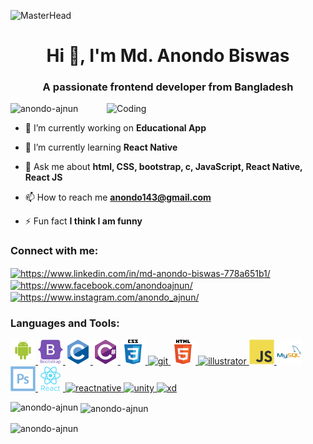 ![MasterHead](https://media-exp1.licdn.com/dms/image/C5622AQFYhuww8Sa_cw/feedshare-shrink_1280/0/1662755628344?e=1665619200&v=beta&t=j0InuOoEhAE3CTxv6yQEE30yQVwnbK7dPoe6wM_V0A0)
<h1 align="center">Hi 👋, I'm Md. Anondo Biswas</h1>
<h3 align="center">A passionate frontend developer from Bangladesh</h3>
<img align="right" alt="Coding" width="350" src="https://media-exp1.licdn.com/dms/image/C5622AQGnGIyacSlO2A/feedshare-shrink_800/0/1662755786639?e=1665619200&v=beta&t=ljG1ecsr-ZAMlh1htjBHfz3mJcUeFk4YThRF08mp90Y">

<p align="left"> <img src="https://komarev.com/ghpvc/?username=anondo-ajnun&label=Profile%20views&color=0e75b6&style=flat" alt="anondo-ajnun" /> </p>

- 🔭 I’m currently working on **Educational App**

- 🌱 I’m currently learning **React Native**

- 💬 Ask me about **html, CSS, bootstrap, c, JavaScript, React Native, React JS**

- 📫 How to reach me **anondo143@gmail.com**

- ⚡ Fun fact **I think I am funny**

<h3 align="left">Connect with me:</h3>
<p align="left">
<a href="https://linkedin.com/in/https://www.linkedin.com/in/md-anondo-biswas-778a651b1/" target="blank"><img align="center" src="https://raw.githubusercontent.com/rahuldkjain/github-profile-readme-generator/master/src/images/icons/Social/linked-in-alt.svg" alt="https://www.linkedin.com/in/md-anondo-biswas-778a651b1/" height="30" width="40" /></a>
<a href="https://fb.com/https://www.facebook.com/anondoajnun/" target="blank"><img align="center" src="https://raw.githubusercontent.com/rahuldkjain/github-profile-readme-generator/master/src/images/icons/Social/facebook.svg" alt="https://www.facebook.com/anondoajnun/" height="30" width="40" /></a>
<a href="https://instagram.com/https://www.instagram.com/anondo_ajnun/" target="blank"><img align="center" src="https://raw.githubusercontent.com/rahuldkjain/github-profile-readme-generator/master/src/images/icons/Social/instagram.svg" alt="https://www.instagram.com/anondo_ajnun/" height="30" width="40" /></a>
</p>

<h3 align="left">Languages and Tools:</h3>
<p align="left"> <a href="https://developer.android.com" target="_blank" rel="noreferrer"> <img src="https://raw.githubusercontent.com/devicons/devicon/master/icons/android/android-original-wordmark.svg" alt="android" width="40" height="40"/> </a> <a href="https://getbootstrap.com" target="_blank" rel="noreferrer"> <img src="https://raw.githubusercontent.com/devicons/devicon/master/icons/bootstrap/bootstrap-plain-wordmark.svg" alt="bootstrap" width="40" height="40"/> </a> <a href="https://www.cprogramming.com/" target="_blank" rel="noreferrer"> <img src="https://raw.githubusercontent.com/devicons/devicon/master/icons/c/c-original.svg" alt="c" width="40" height="40"/> </a> <a href="https://www.w3schools.com/cs/" target="_blank" rel="noreferrer"> <img src="https://raw.githubusercontent.com/devicons/devicon/master/icons/csharp/csharp-original.svg" alt="csharp" width="40" height="40"/> </a> <a href="https://www.w3schools.com/css/" target="_blank" rel="noreferrer"> <img src="https://raw.githubusercontent.com/devicons/devicon/master/icons/css3/css3-original-wordmark.svg" alt="css3" width="40" height="40"/> </a> <a href="https://git-scm.com/" target="_blank" rel="noreferrer"> <img src="https://www.vectorlogo.zone/logos/git-scm/git-scm-icon.svg" alt="git" width="40" height="40"/> </a> <a href="https://www.w3.org/html/" target="_blank" rel="noreferrer"> <img src="https://raw.githubusercontent.com/devicons/devicon/master/icons/html5/html5-original-wordmark.svg" alt="html5" width="40" height="40"/> </a> <a href="https://www.adobe.com/in/products/illustrator.html" target="_blank" rel="noreferrer"> <img src="https://www.vectorlogo.zone/logos/adobe_illustrator/adobe_illustrator-icon.svg" alt="illustrator" width="40" height="40"/> </a> <a href="https://developer.mozilla.org/en-US/docs/Web/JavaScript" target="_blank" rel="noreferrer"> <img src="https://raw.githubusercontent.com/devicons/devicon/master/icons/javascript/javascript-original.svg" alt="javascript" width="40" height="40"/> </a> <a href="https://www.mysql.com/" target="_blank" rel="noreferrer"> <img src="https://raw.githubusercontent.com/devicons/devicon/master/icons/mysql/mysql-original-wordmark.svg" alt="mysql" width="40" height="40"/> </a> <a href="https://www.photoshop.com/en" target="_blank" rel="noreferrer"> <img src="https://raw.githubusercontent.com/devicons/devicon/master/icons/photoshop/photoshop-line.svg" alt="photoshop" width="40" height="40"/> </a> <a href="https://reactjs.org/" target="_blank" rel="noreferrer"> <img src="https://raw.githubusercontent.com/devicons/devicon/master/icons/react/react-original-wordmark.svg" alt="react" width="40" height="40"/> </a> <a href="https://reactnative.dev/" target="_blank" rel="noreferrer"> <img src="https://reactnative.dev/img/header_logo.svg" alt="reactnative" width="40" height="40"/> </a> <a href="https://unity.com/" target="_blank" rel="noreferrer"> <img src="https://www.vectorlogo.zone/logos/unity3d/unity3d-icon.svg" alt="unity" width="40" height="40"/> </a> <a href="https://www.adobe.com/products/xd.html" target="_blank" rel="noreferrer"> <img src="https://cdn.worldvectorlogo.com/logos/adobe-xd.svg" alt="xd" width="40" height="40"/> </a> </p>

<p><img align="left" src="https://github-readme-stats.vercel.app/api/top-langs?username=anondo-ajnun&show_icons=true&locale=en&layout=compact" alt="anondo-ajnun" /></p>

<p>&nbsp;<img align="center" src="https://github-readme-stats.vercel.app/api?username=anondo-ajnun&show_icons=true&locale=en" alt="anondo-ajnun" /></p>

<p><img align="center" src="https://github-readme-streak-stats.herokuapp.com/?user=anondo-ajnun&" alt="anondo-ajnun" /></p>
